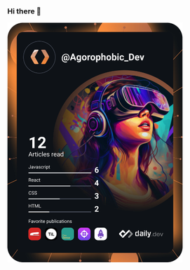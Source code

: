 ### Hi there 👋

<a href="https://app.daily.dev/DailyDevTips"><img src="https://github.com/LogiqueClergyman/LogiqueClergyman/blob/master/devcard.svg" width="400" alt="Adi's Dev Card"/></a>
<!--
**LogiqueClergyman/LogiqueClergyman** is a ✨ _special_ ✨ repository because its `README.md` (this file) appears on your GitHub profile.

Here are some ideas to get you started:

- 🔭 I’m currently working on ...
- 🌱 I’m currently learning ...
- 👯 I’m looking to collaborate on ...
- 🤔 I’m looking for help with ...
- 💬 Ask me about ...
- 📫 How to reach me: ...
- 😄 Pronouns: ...
- ⚡ Fun fact: ...
-->
